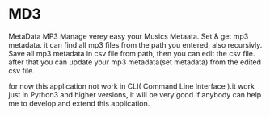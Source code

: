 # MD3
MetaData MP3
Manage verey easy your Musics Metaata.
Set & get mp3 metadata.
it can find all mp3 files from the path you entered, also recursivly.
Save all mp3 metadata in csv file from path, then you can edit the csv file.
after that you can update your mp3 metadata(set metadata) from the edited csv file.

for now this application not work in CLI( Command Line Interface ).it work just in Python3
and higher versions, it will be very good if anybody can help me to develop and extend this application.
